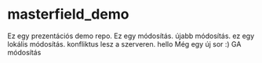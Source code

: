 # masterfield_demo
Ez egy prezentációs demo repo.
Ez egy módosítás.
újabb módosítás.
ez egy lokális módosítás.
konfliktus lesz a szerveren.
hello
Még egy új sor :)
GA módosítás

